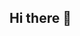 ## Hi there 👋

<!--
**bryanma28/bryanma28** is a ✨ _special_ ✨ repository because its `README.md` (this file) appears on your GitHub profile.

- 🌱 I’m currently learning Data Science and Economics
- ⚡ Fun fact: I was born in Oklahoma
-->
